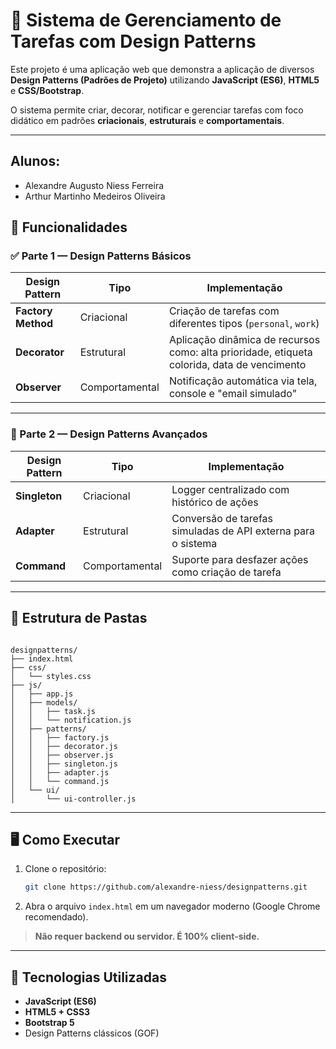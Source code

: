 
# 🧠 Sistema de Gerenciamento de Tarefas com Design Patterns

Este projeto é uma aplicação web que demonstra a aplicação de diversos **Design Patterns (Padrões de Projeto)** utilizando **JavaScript (ES6)**, **HTML5** e **CSS/Bootstrap**.

O sistema permite criar, decorar, notificar e gerenciar tarefas com foco didático em padrões **criacionais**, **estruturais** e **comportamentais**.

---
   ## Alunos:
- Alexandre Augusto Niess Ferreira
- Arthur Martinho Medeiros Oliveira


## 🚀 Funcionalidades

### ✅ Parte 1 — Design Patterns Básicos
| Design Pattern     | Tipo          | Implementação                                               |
|--------------------|---------------|--------------------------------------------------------------|
| **Factory Method** | Criacional    | Criação de tarefas com diferentes tipos (`personal`, `work`) |
| **Decorator**      | Estrutural    | Aplicação dinâmica de recursos como: alta prioridade, etiqueta colorida, data de vencimento |
| **Observer**       | Comportamental| Notificação automática via tela, console e "email simulado"  |

---

### 🧩 Parte 2 — Design Patterns Avançados

| Design Pattern     | Tipo          | Implementação                                               |
|--------------------|---------------|--------------------------------------------------------------|
| **Singleton**      | Criacional    | Logger centralizado com histórico de ações                  |
| **Adapter**        | Estrutural    | Conversão de tarefas simuladas de API externa para o sistema |
| **Command**        | Comportamental| Suporte para desfazer ações como criação de tarefa           |

---

## 📁 Estrutura de Pastas

```

designpatterns/
├── index.html
├── css/
│   └── styles.css
├── js/
│   ├── app.js
│   ├── models/
│   │   ├── task.js
│   │   └── notification.js
│   ├── patterns/
│   │   ├── factory.js
│   │   ├── decorator.js
│   │   ├── observer.js
│   │   ├── singleton.js
│   │   ├── adapter.js
│   │   └── command.js
│   └── ui/
│       └── ui-controller.js

````

---

## 🖥️ Como Executar

1. Clone o repositório:
   ```bash
   git clone https://github.com/alexandre-niess/designpatterns.git


2. Abra o arquivo `index.html` em um navegador moderno (Google Chrome recomendado).

> **Não requer backend ou servidor. É 100% client-side.**

---

## 📌 Tecnologias Utilizadas

* **JavaScript (ES6)**
* **HTML5 + CSS3**
* **Bootstrap 5**
* Design Patterns clássicos (GOF)


